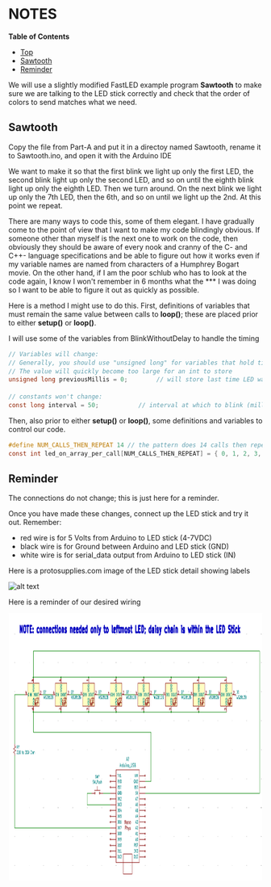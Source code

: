 # NOTES

**Table of Contents**
* [Top](#notes "Top")
* [Sawtooth](#sawtooth "Sawtooth")
* [Reminder](#reminder "Reminder")

We will use a slightly modified FastLED example program **Sawtooth** to make sure we are talking to the LED stick correctly and check that the order of colors to send matches what we need.

## Sawtooth
Copy the file from Part-A and put it in a directoy named Sawtooth, rename it to Sawtooth.ino, and open it with the Arduino IDE

We want to make it so that the first blink we light up only the first LED, the second blink light up only the second LED, and so on until the eighth blink light up only the eighth LED.
Then we turn around. On the next blink we light up only the 7th LED, then the 6th, and so on until we light up the 2nd.
At this point we repeat.

There are many ways to code this, some of them elegant. I have gradually come to the point of view that I want to make my code blindingly obvious. If someone other than myself is the next one to work on the code, then obviously they should be aware of every nook and cranny of the C- and C++- language specifications and be able to figure out how it works even if my variable names are named from characters of a Humphrey Bogart movie. On the other hand, if I am the poor schlub who has to look at the code again, I know I won't remember in 6 months what the *** I was doing so I want to be able to figure it out as quickly as possible.

Here is a method I might use to do this. First, definitions of variables that must remain the same value between calls to **loop()**; these are placed prior to either **setup()** or **loop()**.

I will use some of the variables from BlinkWithoutDelay to handle the timing

```C
// Variables will change:
// Generally, you should use "unsigned long" for variables that hold time
// The value will quickly become too large for an int to store
unsigned long previousMillis = 0;        // will store last time LED was updated

// constants won't change:
const long interval = 50;           // interval at which to blink (milliseconds)
```

Then, also prior to either **setup()** or **loop()**, some definitions and variables to control our code.
```C
#define NUM_CALLS_THEN_REPEAT 14 // the pattern does 14 calls then repeats
const int led_on_array_per_call[NUM_CALLS_THEN_REPEAT] = { 0, 1, 2, 3, 4, 5, 6, 7, 6, 5, 4, 3, 2, 1 };
```
## Reminder
The connections do not change; this is just here for a reminder.

Once you have made these changes, connect up the LED stick and try it out. Remember:
- red wire is for 5 Volts from Arduino to LED stick (4-7VDC)
- black wire is for Ground between Arduino and LED stick (GND)
- white wire is for serial_data output from Arduino to LED stick (IN)

Here is a protosupplies.com image of the LED stick detail showing labels

![alt text](https://protosupplies.com/wp-content/uploads/2020/09/WS2812-RGB-8-LED-Stick-Module-With-Right-Angle-Header.jpg "protosupplies.com image LED stick detail showing labels")

Here is a reminder of our desired wiring

<img src="https://github.com/Mark-MDO47/ArduinoClass/blob/master/99_Resources/Images/02_PersistenceOfVision.png" width="1002" height="530" alt="Image of wiring diagram for Persistence of Vision">
